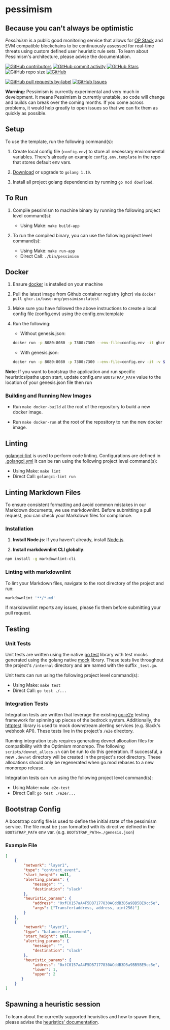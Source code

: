 # pessimism

## Because you can't always be optimistic

_Pessimism_ is a public good monitoring service that allows for [OP Stack](https://stack.optimism.io/)
and EVM compatible blockchains to be
continuously assessed for real-time threats using custom defined
user heuristic rule sets. To learn about Pessimism's architecture,
please advise the documentation.

<!-- Badge row 1 - status -->

[![GitHub contributors](https://img.shields.io/github/contributors/base-org/pessimism)](https://github.com/base-org/pessimism/graphs/contributors)
[![GitHub commit activity](https://img.shields.io/github/commit-activity/w/base-org/pessimism)](https://github.com/base-org/pessimism/graphs/contributors)
[![GitHub Stars](https://img.shields.io/github/stars/base-org/pessimism.svg)](https://github.com/base-org/pessimism/stargazers)
![GitHub repo size](https://img.shields.io/github/repo-size/base-org/pessimism)
[![GitHub](https://img.shields.io/github/license/base-org/pessimism?color=blue)](https://github.com/base-org/pessimism/blob/main/LICENSE)

<!-- Badge row 2 - detailed status -->

[![GitHub pull requests by-label](https://img.shields.io/github/issues-pr-raw/base-org/pessimism)](https://github.com/base-org/pessimism/pulls)
[![GitHub Issues](https://img.shields.io/github/issues-raw/base-org/pessimism.svg)](https://github.com/base-org/pessimism/issues)

**Warning:**
Pessimism is currently experimental and very much in development. It means
Pessimism is currently unstable, so code will change and builds can break
over the coming months. If you come across problems, it would help greatly
to open issues so that we can fix them as quickly as possible.

## Setup

To use the template, run the following command(s):

1. Create local config file (`config.env`) to store all necessary environmental variables. There's already an example `config.env.template` in the repo that stores default env vars.

2. [Download](https://go.dev/doc/install) or upgrade to `golang 1.19`.

3. Install all project golang dependencies by running `go mod download`.

## To Run

1. Compile pessimism to machine binary by running the following project level command(s):
    * Using Make: `make build-app`

2. To run the compiled binary, you can use the following project level command(s):
    * Using Make: `make run-app`
    * Direct Call: `./bin/pessimism`

## Docker

1. Ensure [docker](https://docs.docker.com/engine/install/) is installed on your machine

2. Pull the latest image from Github container registry (ghcr) via `docker pull ghcr.io/base-org/pessimism:latest`

3. Make sure you have followed the above instructions to create a local config file (config.env) using the config.env.template

4. Run the following:
   * Without genesis.json:

   ```bash
   docker run -p 8080:8080 -p 7300:7300 --env-file=config.env -it ghcr.io/base-org/pessimism:latest
   ```

   * With genesis.json:

   ```bash
   docker run -p 8080:8080 -p 7300:7300 --env-file=config.env -it -v ${PWD}/genesis.json:/app/genesis.json ghcr.io/base-org/pessimism:latest
   ```

**Note**: If you want to bootstrap the application and run specific heuristics/paths upon start, update config.env `BOOTSTRAP_PATH` value to the location of your genesis.json file then run

### Building and Running New Images

* Run `make docker-build` at the root of the repository to build a new docker image.

* Run `make docker-run` at the root of the repository to run the new docker image.

## Linting

[golangci-lint](https://golangci-lint.run/) is used to perform code linting.
Configurations are defined in [.golangci.yml](./.golangci.yml)
It can be ran using the following project level command(s):

* Using Make: `make lint`
* Direct Call: `golangci-lint run`

## Linting Markdown Files

To ensure consistent formatting and avoid common mistakes in our Markdown documents,
we use markdownlint. Before submitting a pull request, you can check your Markdown
files for compliance.

### Installation

1. **Install Node.js**:
If you haven't already, install [Node.js](https://nodejs.org/en).

2. **Install markdownlint CLI globally**:

```bash
npm install -g markdownlint-cli
```

### Linting with markdownlint

To lint your Markdown files, navigate to the root directory of the project and run:

```bash
markdownlint '**/*.md'
```

If markdownlint reports any issues, please fix them before submitting your pull request.

## Testing

### Unit Tests

Unit tests are written using the native [go test](https://pkg.go.dev/testing) library with test mocks generated using the golang native [mock](https://github.com/golang/mock) library. These tests live throughout the project's `/internal` directory and are named with the suffix `_test.go`.

Unit tests can run using the following project level command(s):

* Using Make: `make test`
* Direct Call: `go test ./...`

### Integration Tests

Integration tests are written that leverage the existing [op-e2e](https://github.com/ethereum-optimism/optimism/tree/develop/op-e2e) testing framework for spinning up pieces of the bedrock system. Additionally, the [httptest](https://pkg.go.dev/net/http/httptest) library is used to mock downstream alerting services (e.g. Slack's webhook API). These tests live in the project's `/e2e` directory.

Running integration tests requires generating devnet allocation files for compatibility with the Optimism monorepo. The following `scripts/devnet_allocs.sh` can be run to do this generation. If successful, a new `.devnet` directory will be created in the project's root directory. These allocations should only be regenerated when go.mod rebases to a new monorepo release.

Integration tests can run using the following project level command(s):

* Using Make: `make e2e-test`
* Direct Call: `go test ./e2e/...`

## Bootstrap Config

A bootstrap config file is used to define the initial state of the pessimism service. The file must be `json` formatted with its directive defined in the `BOOTSTRAP_PATH` env var. (e.g. `BOOTSTRAP_PATH=./genesis.json`)

### Example File

```json
[
    {
        "network": "layer1",
        "type": "contract_event", 
        "start_height": null,
        "alerting_params": {
            "message": "",
            "destination": "slack"
        },
        "heuristic_params": {
            "address": "0xfC0157aA4F5DB7177830ACddB3D5a9BB5BE9cc5e",
            "args": ["Transfer(address, address, uint256)"]
        }
    },
    {
        "network": "layer1",
        "type": "balance_enforcement", 
        "start_height": null,
        "alerting_params": {
            "message": "",
            "destination": "slack"
        },
        "heuristic_params": {
            "address": "0xfC0157aA4F5DB7177830ACddB3D5a9BB5BE9cc5e",
            "lower": 1,
            "upper": 2
       }
    }
]
```

## Spawning a heuristic session

To learn about the currently supported heuristics and how to spawn them, please advise the [heuristics' documentation](./docs/heuristics.markdown).
